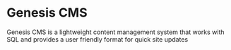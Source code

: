 # Genesis CMS
Genesis CMS is a lightweight content management system that works with SQL and provides a user friendly format for quick site updates

